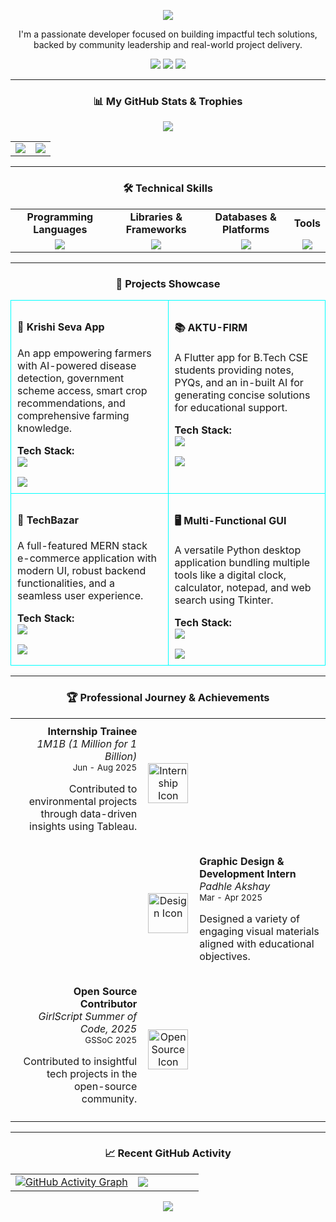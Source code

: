 <p align="center">
  <a href="https://github.com/SaumyaPratapSingh-cyber">
    <img src="https://readme-typing-svg.herokuapp.com?font=Fira+Code&weight=700&size=30&pause=1000&color=00FFFF&center=true&vCenter=true&width=900&lines=Saumya+Pratap+Singh;Aspiring+Software+Engineer;Flutter+%26+Full-Stack+Developer">
  </a>
</p>

<p align="center">
  I'm a passionate developer focused on building impactful tech solutions, backed by community leadership and real-world project delivery.
</p>

<p align="center">
  <a href="mailto:saumyrajpoot666@gmail.com"><img src="https://img.shields.io/badge/Gmail-FF0000?style=for-the-badge&logo=gmail&logoColor=white"></a>
  <a href="[YOUR LINKEDIN URL HERE]"><img src="https://img.shields.io/badge/LinkedIn-0077B5?style=for-the-badge&logo=linkedin&logoColor=white"></a>
  <a href="[YOUR PORTFOLIO URL HERE]"><img src="https://img.shields.io/badge/Portfolio-FF5733?style=for-the-badge&logo=About.me&logoColor=white"></a>
</p>

---

<h3 align="center">📊 My GitHub Stats & Trophies</h3>
<p align="center">
  <a href="https://github.com/ryo-ma/github-profile-trophy">
    <img src="https://github-profile-trophy.vercel.app/?username=SaumyaPratapSingh-cyber&theme=synthwave&no-frame=true&column=7&margin-w=15&margin-h=15" />
  </a>
</p>
<table align="center">
  <tr>
    <td align="center" width="50%">
      <a href="https://github.com/SaumyaPratapSingh-cyber">
        <img src="https://github-readme-stats.vercel.app/api?username=SaumyaPratapSingh-cyber&show_icons=true&theme=synthwave&hide_border=true&count_private=true" />
      </a>
    </td>
    <td align="center" width="50%">
      <a href="https://github.com/SaumyaPratapSingh-cyber">
        <img src="https://github-readme-stats.vercel.app/api/top-langs/?username=SaumyaPratapSingh-cyber&layout=compact&theme=synthwave&hide_border=true&langs_count=8" />
      </a>
    </td>
  </tr>
</table>

---

<h3 align="center">🛠️ Technical Skills</h3>
<table align="center" width="90%">
  <tr>
    <td align="center"><strong>Programming Languages</td>
    <td align="center"><strong>Libraries & Frameworks</td>
    <td align="center"><strong>Databases & Platforms</td>
    <td align="center"><strong>Tools</td>
  </tr>
  <tr>
    <td align="center"><img src="https://skillicons.dev/icons?i=python,java,c,html,css&theme=dark"/></td>
    <td align="center"><img src="https://skillicons.dev/icons?i=flutter,javascript&theme=dark"/></td>
    <td align="center"><img src="https://skillicons.dev/icons?i=firebase,gcp,supabase&theme=dark"/></td>
    <td align="center"><img src="https://skillicons.dev/icons?i=vscode,idea,figma,canva,git&theme=dark"/></td>
  </tr>
</table>

---

<h3 align="center">📂 Projects Showcase</h3>
<table align="center" width="90%">
  <tr>
    <td width="50%" valign="top" style="padding: 10px; border: 1px solid #00ffff; border-radius: 10px;">
      <h4>🌾 Krishi Seva App</h4>
      <p>An app empowering farmers with AI-powered disease detection, government scheme access, smart crop recommendations, and comprehensive farming knowledge.</p>
      <p><strong>Tech Stack:</strong><br><img src="https://skillicons.dev/icons?i=flutter,firebase,gcp&theme=dark&perline=6"/></p>
      <a href="https://github.com/SaumyaPratapSingh-cyber/Krishi-Seva-App-for-to-farmers-"><img src="https://img.shields.io/badge/Source_Code-00FFFF?style=for-the-badge&logo=github&logoColor=black"></a>
    </td>
    <td width="50%" valign="top" style="padding: 10px; border: 1px solid #00ffff; border-radius: 10px;">
      <h4>📚 AKTU-FIRM</h4>
      <p>A Flutter app for B.Tech CSE students providing notes, PYQs, and an in-built AI for generating concise solutions for educational support.</p>
      <p><strong>Tech Stack:</strong><br><img src="https://skillicons.dev/icons?i=flutter,firebase,gcp&theme=dark&perline=6"/></p>
      <a href="https://github.com/SaumyaPratapSingh-cyber/AKTU-FIRM"><img src="https://img.shields.io/badge/Source_Code-00FFFF?style=for-the-badge&logo=github&logoColor=black"></a>
    </td>
  </tr>
  <tr>
    <td width="50%" valign="top" style="padding: 10px; border: 1px solid #00ffff; border-radius: 10px;">
      <h4>🛒 TechBazar</h4>
      <p>A full-featured MERN stack e-commerce application with modern UI, robust backend functionalities, and a seamless user experience.</p>
      <p><strong>Tech Stack:</strong><br><img src="https://skillicons.dev/icons?i=mongodb,express,react,nodejs&theme=dark&perline=6"/></p>
      <a href="https://github.com/SaumyaPratapSingh-cyber/TechBazar---A-MERN-Stack-E-commerce-Application"><img src="https://img.shields.io/badge/Source_Code-00FFFF?style=for-the-badge&logo=github&logoColor=black"></a>
    </td>
    <td width="50%" valign="top" style="padding: 10px; border: 1px solid #00ffff; border-radius: 10px;">
      <h4>🖥️ Multi-Functional GUI</h4>
      <p>A versatile Python desktop application bundling multiple tools like a digital clock, calculator, notepad, and web search using Tkinter.</p>
      <p><strong>Tech Stack:</strong><br><img src="https://skillicons.dev/icons?i=python,tkinter&theme=dark&perline=6"/></p>
      <a href="https://github.com/SaumyaPratapSingh-cyber/Multi-Functional-GUI"><img src="https://img.shields.io/badge/Source_Code-00FFFF?style=for-the-badge&logo=github&logoColor=black"></a>
    </td>
  </tr>
</table>

---

<h3 align="center">🏆 Professional Journey & Achievements</h3>
<table align="center" width="90%">
  <tr>
    <td width="45%" align="right" valign="top" style="padding:10px;">
      <strong>Internship Trainee</strong><br>
      <em>1M1B (1 Million for 1 Billion)</em><br>
      <small>Jun - Aug 2025</small><br>
      <p>Contributed to environmental projects through data-driven insights using Tableau.</p>
    </td>
    <td width="10%" align="center" valign="center">
      <img src="https://skillicons.dev/icons?i=idea" width="64" alt="Internship Icon"/>
    </td>
    <td width="45%" align="left" valign="top"></td>
  </tr>
  <tr>
    <td width="45%" align="right" valign="top"></td>
    <td width="10%" align="center" valign="center">
      <img src="https://skillicons.dev/icons?i=figma" width="64" alt="Design Icon"/>
    </td>
    <td width="45%" align="left" valign="top" style="padding:10px;">
      <strong>Graphic Design & Development Intern</strong><br>
      <em>Padhle Akshay</em><br>
      <small>Mar - Apr 2025</small><br>
      <p>Designed a variety of engaging visual materials aligned with educational objectives.</p>
    </td>
  </tr>
  <tr>
    <td width="45%" align="right" valign="top" style="padding:10px;">
      <strong>Open Source Contributor</strong><br>
      <em>GirlScript Summer of Code, 2025</em><br>
      <small>GSSoC 2025</small><br>
      <p>Contributed to insightful tech projects in the open-source community.</p>
    </td>
    <td width="10%" align="center" valign="center">
      <img src="https://skillicons.dev/icons?i=github" width="64" alt="Open Source Icon"/>
    </td>
    <td width="45%" align="left" valign="top"></td>
  </tr>
</table>

---

<h3 align="center">📈 Recent GitHub Activity</h3>
<table align="center" width="90%">
  <tr>
    <td width="65%">
      <a href="https://github.com/SaumyaPratapSingh-cyber">
        <img src="https://github-readme-activity-graph.vercel.app/graph?username=SaumyaPratapSingh-cyber&theme=dracula&hide_border=true&area=true" alt="GitHub Activity Graph"/>
      </a>
    </td>
    <td width="35%">
      <a href="https://github.com/SaumyaPratapSingh-cyber">
        <img src="https://github-readme-stats.vercel.app/api/top-langs/?username=SaumyaPratapSingh-cyber&layout=compact&theme=dracula&hide_border=true&langs_count=8" />
      </a>
    </td>
  </tr>
</table>

<p align="center">
  <img src="https://capsule-render.vercel.app/api?type=slice&color=gradient&height=120&section=footer" />
</p>
